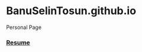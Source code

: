 # BanuSelinTosun.github.io
Personal Page

### [**Resume**](https://drive.google.com/file/d/1LeYgdcW1-KkkZhuznK4Hjj6pnCHjGSDW/view?usp=sharing)
